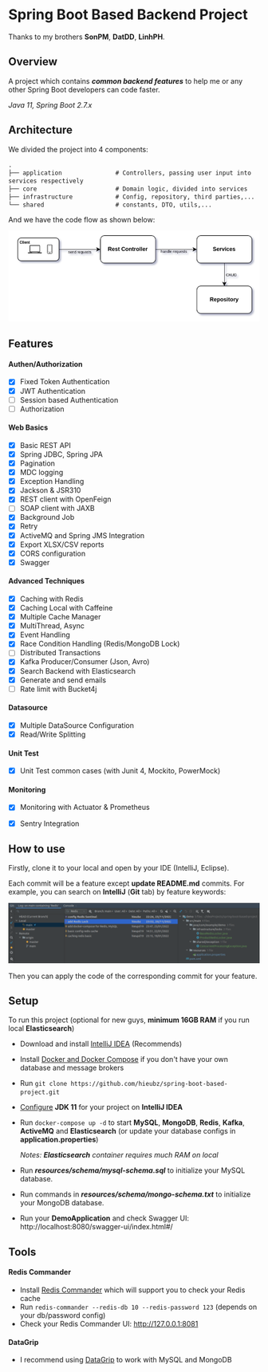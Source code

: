 # Spring Boot Based Backend Project

Thanks to my brothers **SonPM**, **DatDD**, **LinhPH**.

## Overview
A project which contains _**common backend features**_ to help me or any other Spring Boot developers can code faster.

_Java 11, Spring Boot 2.7.x_

## Architecture
We divided the project into 4 components:

    .
    ├── application               # Controllers, passing user input into services respectively
    ├── core                      # Domain logic, divided into services
    ├── infrastructure            # Config, repository, third parties,...
    └── shared                    # constants, DTO, utils,...

And we have the code flow as shown below:

![Raw Design](src/main/resources/META-INF/raw_code_flow.png)

## Features

#### Authen/Authorization
- [x] Fixed Token Authentication
- [x] JWT Authentication
- [ ] Session based Authentication
- [ ] Authorization

#### Web Basics
- [x] Basic REST API
- [x] Spring JDBC, Spring JPA
- [x] Pagination
- [x] MDC logging
- [x] Exception Handling
- [x] Jackson & JSR310
- [x] REST client with OpenFeign
- [ ] SOAP client with JAXB
- [x] Background Job
- [x] Retry
- [x] ActiveMQ and Spring JMS Integration
- [x] Export XLSX/CSV reports
- [x] CORS configuration
- [x] Swagger

#### Advanced Techniques
- [x] Caching with Redis
- [x] Caching Local with Caffeine
- [x] Multiple Cache Manager
- [x] MultiThread, Async
- [x] Event Handling
- [x] Race Condition Handling (Redis/MongoDB Lock)
- [ ] Distributed Transactions
- [x] Kafka Producer/Consumer (Json, Avro)
- [x] Search Backend with Elasticsearch
- [x] Generate and send emails
- [ ] Rate limit with Bucket4j

#### Datasource
- [x] Multiple DataSource Configuration
- [x] Read/Write Splitting

#### Unit Test
- [x] Unit Test common cases (with Junit 4, Mockito, PowerMock)


#### Monitoring
- [x] Monitoring with Actuator & Prometheus
- [x] Sentry Integration


## How to use
Firstly, clone it to your local and open by your IDE (IntelliJ, Eclipse).

Each commit will be a feature except **update README.md** commits. For example, you can search on **IntelliJ** (**Git** tab) by feature keywords:

![img_2.png](src/main/resources/META-INF/feature_searching.png)

Then you can apply the code of the corresponding commit for your feature. 

## Setup

To run this project (optional for new guys, **minimum 16GB RAM** if you run local **Elasticsearch**)

- Download and install [IntelliJ IDEA](https://www.jetbrains.com/idea/download/) (Recommends)
- Install [Docker and Docker Compose](https://linuxhint.com/install-docker-compose-ubuntu-22-04/) if you don't have your own database and message brokers
- Run `git clone https://github.com/hieubz/spring-boot-based-project.git`
- [Configure](https://www.jetbrains.com/help/idea/sdk.html#change-project-sdk) **JDK 11** for your project on **IntelliJ IDEA**
- Run `docker-compose up -d` to start **MySQL**, **MongoDB**, **Redis**, **Kafka**, **ActiveMQ** and **Elasticsearch** (or update your database configs in **application.properties**)
  
    _Notes: **Elasticsearch** container requires much RAM on local_

- Run **_resources/schema/mysql-schema.sql_** to initialize your MySQL database.
- Run commands in **_resources/schema/mongo-schema.txt_** to initialize your MongoDB database.
- Run your **DemoApplication** and check Swagger UI: http://localhost:8080/swagger-ui/index.html#/

## Tools

#### Redis Commander

- Install [Redis Commander](https://github.com/joeferner/redis-commander) which will support you to check your Redis cache
- Run `redis-commander --redis-db 10 --redis-password 123` (depends on your db/password config)
- Check your Redis Commander UI: http://127.0.0.1:8081

#### DataGrip

- I recommend using [DataGrip](https://www.jetbrains.com/datagrip/download/) to work with MySQL and MongoDB

